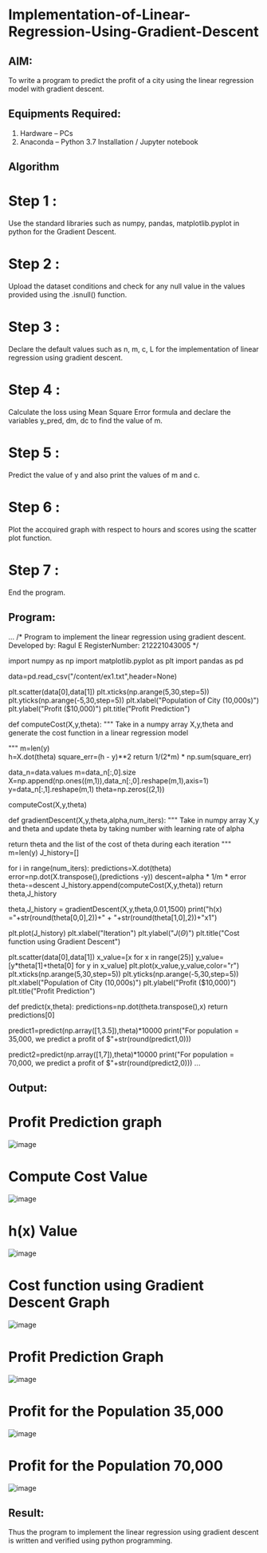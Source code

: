 # Implementation-of-Linear-Regression-Using-Gradient-Descent

## AIM:
To write a program to predict the profit of a city using the linear regression model with gradient descent.

## Equipments Required:
1. Hardware – PCs
2. Anaconda – Python 3.7 Installation / Jupyter notebook

## Algorithm
# Step 1 :

Use the standard libraries such as numpy, pandas, matplotlib.pyplot in python for the Gradient Descent.
# Step 2 :

Upload the dataset conditions and check for any null value in the values provided using the .isnull() function.
# Step 3 :

Declare the default values such as n, m, c, L for the implementation of linear regression using gradient descent.
# Step 4 :

Calculate the loss using Mean Square Error formula and declare the variables y_pred, dm, dc to find the value of m.
# Step 5 :

Predict the value of y and also print the values of m and c.
# Step 6 :

Plot the accquired graph with respect to hours and scores using the scatter plot function.
# Step 7 :
End the program.

## Program:
...
/*
Program to implement the linear regression using gradient descent.
Developed by: Ragul E
RegisterNumber: 212221043005
*/


import numpy as np
import matplotlib.pyplot as plt 
import pandas as pd

data=pd.read_csv("/content/ex1.txt",header=None)

plt.scatter(data[0],data[1])
plt.xticks(np.arange(5,30,step=5))
plt.yticks(np.arange(-5,30,step=5))
plt.xlabel("Population of City (10,000s)")
plt.ylabel("Profit ($10,000)")
plt.title("Profit Prediction")

def computeCost(X,y,theta):
  """
  Take in a numpy array X,y,theta and generate the cost function in a linear regression model

  """
  m=len(y)  
  h=X.dot(theta)
  square_err=(h - y)**2
  return 1/(2*m) * np.sum(square_err)

data_n=data.values
m=data_n[:,0].size
X=np.append(np.ones((m,1)),data_n[:,0].reshape(m,1),axis=1)
y=data_n[:,1].reshape(m,1)
theta=np.zeros((2,1))

computeCost(X,y,theta)

def gradientDescent(X,y,theta,alpha,num_iters):
  """
   Take in numpy array X,y and theta and update theta by taking number with learning rate of alpha

  return theta and the list of the cost of theta during each iteration
  """
  m=len(y)
  J_history=[]

  for i in range(num_iters):
    predictions=X.dot(theta)
    error=np.dot(X.transpose(),(predictions -y))
    descent=alpha * 1/m * error
    theta-=descent
    J_history.append(computeCost(X,y,theta))
  return theta,J_history

theta,J_history = gradientDescent(X,y,theta,0.01,1500)
print("h(x) ="+str(round(theta[0,0],2))+" + "+str(round(theta[1,0],2))+"x1")

plt.plot(J_history)
plt.xlabel("Iteration")
plt.ylabel("$J(\Theta)$")
plt.title("Cost function using Gradient Descent")

plt.scatter(data[0],data[1])
x_value=[x for x in range(25)]
y_value=[y*theta[1]+theta[0] for y in x_value]
plt.plot(x_value,y_value,color="r")
plt.xticks(np.arange(5,30,step=5))
plt.yticks(np.arange(-5,30,step=5))
plt.xlabel("Population of City (10,000s)")
plt.ylabel("Profit ($10,000)")
plt.title("Profit Prediction")

def predict(x,theta):
  predictions=np.dot(theta.transpose(),x)
  return predictions[0]

predict1=predict(np.array([1,3.5]),theta)*10000
print("For population = 35,000, we predict a profit of $"+str(round(predict1,0)))

predict2=predict(np.array([1,7]),theta)*10000
print("For population = 70,000, we predict a profit of $"+str(round(predict2,0)))
...
## Output:
# Profit Prediction graph
![image](https://github.com/Yogabharathi3/Implementation-of-Linear-Regression-Using-Gradient-Descent/assets/118899387/9420b984-95ec-4511-94f3-6cfe6de24cdf)

# Compute Cost Value
![image](https://github.com/Yogabharathi3/Implementation-of-Linear-Regression-Using-Gradient-Descent/assets/118899387/281c0ca6-2adf-41f8-a4f7-29d40ceebef8)

# h(x) Value
![image](https://github.com/Yogabharathi3/Implementation-of-Linear-Regression-Using-Gradient-Descent/assets/118899387/571f455d-598a-43ac-a56e-bd491d87d16d)

# Cost function using Gradient Descent Graph
![image](https://github.com/Yogabharathi3/Implementation-of-Linear-Regression-Using-Gradient-Descent/assets/118899387/a8c2100c-c1cc-45c0-9011-8bb1419fe745)

# Profit Prediction Graph
![image](https://github.com/Yogabharathi3/Implementation-of-Linear-Regression-Using-Gradient-Descent/assets/118899387/2a53de61-30e2-4618-bcc2-fbd0fab9caa8)

# Profit for the Population 35,000
![image](https://github.com/Yogabharathi3/Implementation-of-Linear-Regression-Using-Gradient-Descent/assets/118899387/384629e7-4ec6-430e-af64-14cc73366015)

# Profit for the Population 70,000
![image](https://github.com/Yogabharathi3/Implementation-of-Linear-Regression-Using-Gradient-Descent/assets/118899387/c7ce01d7-a54a-485d-ab17-8206b666896f)


## Result:
Thus the program to implement the linear regression using gradient descent is written and verified using python programming.
